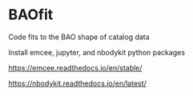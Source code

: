 # BAOfit
Code fits to the BAO shape of catalog data

Install emcee, jupyter, and nbodykit python packages

https://emcee.readthedocs.io/en/stable/

https://nbodykit.readthedocs.io/en/latest/


